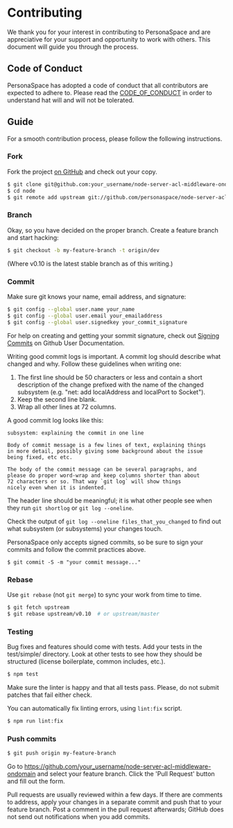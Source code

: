 # Contributing

We thank you for your interest in contributing to PersonaSpace and are appreciative for your support and opportunity to work with others. This document will guide you through the process.

## Code of Conduct

PersonaSpace has adopted a code of conduct that all contributors are expected to adhere to. Please read the [CODE_OF_CONDUCT](https://github.com/personaspace/node-server-acl-middleware-ondomain/blob/master/CODE_OF_CONDUCT.md) in order to understand hat will and will not be tolerated.

## Guide
For a smooth contribution process, please follow the following instructions.

### Fork

Fork the project [on GitHub](https://github.com/personaspace/node-server-acl-middleware-ondomain) and check out
your copy.

```sh
$ git clone git@github.com:your_username/node-server-acl-middleware-ondomain.git
$ cd node
$ git remote add upstream git://github.com/personaspace/node-server-acl-middleware-ondomain.git
```

### Branch

Okay, so you have decided on the proper branch.  Create a feature branch
and start hacking:

```sh
$ git checkout -b my-feature-branch -t origin/dev
```

(Where v0.10 is the latest stable branch as of this writing.)


### Commit

Make sure git knows your name, email address, and signature:

```sh
$ git config --global user.name your_name
$ git config --global user.email your_emailaddress
$ git config --global user.signedkey your_commit_signature
```

For help on creating and getting your sommit signature, check out [Signing Commits](https://help.github.com/articles/signing-commits/) on Github User Documentation.

Writing good commit logs is important.  A commit log should describe what
changed and why.  Follow these guidelines when writing one:

1. The first line should be 50 characters or less and contain a short
   description of the change prefixed with the name of the changed
   subsystem (e.g. "net: add localAddress and localPort to Socket").
2. Keep the second line blank.
3. Wrap all other lines at 72 columns.

A good commit log looks like this:

```
subsystem: explaining the commit in one line

Body of commit message is a few lines of text, explaining things
in more detail, possibly giving some background about the issue
being fixed, etc etc.

The body of the commit message can be several paragraphs, and
please do proper word-wrap and keep columns shorter than about
72 characters or so. That way `git log` will show things
nicely even when it is indented.
```

The header line should be meaningful; it is what other people see when they
run `git shortlog` or `git log --oneline`.

Check the output of `git log --oneline files_that_you_changed` to find out
what subsystem (or subsystems) your changes touch.

PersonaSpace only accepts signed commits, so be sure to sign your commits and follow the commit practices above.

```
$ git commit -S -m "your commit message..."
```

### Rebase

Use `git rebase` (not `git merge`) to sync your work from time to time.

```sh
$ git fetch upstream
$ git rebase upstream/v0.10  # or upstream/master
```


### Testing

Bug fixes and features should come with tests.  Add your tests in the
test/simple/ directory.  Look at other tests to see how they should be
structured (license boilerplate, common includes, etc.).

```sh
$ npm test
```

Make sure the linter is happy and that all tests pass.  Please, do not submit
patches that fail either check.

You can automatically fix linting errors, using `lint:fix` script.
```sh
$ npm run lint:fix
```

### Push commits

```sh
$ git push origin my-feature-branch
```

Go to https://github.com/your_username/node-server-acl-middleware-ondomain and select your feature branch.  Click
the 'Pull Request' button and fill out the form.

Pull requests are usually reviewed within a few days.  If there are comments
to address, apply your changes in a separate commit and push that to your
feature branch.  Post a comment in the pull request afterwards; GitHub does
not send out notifications when you add commits.
